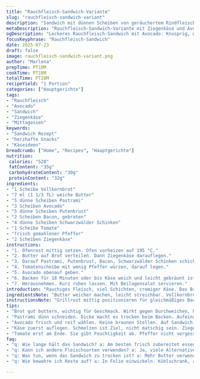 ```yaml
---
title: "Rauchfleisch-Sandwich-Variante"
slug: "rauchfleisch-sandwich-variant"
description: "Sandwich mit dünnen Scheiben von geräuchertem Rindfleisch, Truthahn, Schwarzwälder Schinken und Speck. Belegt mit Tomate und Schweizer Käse auf Butterbrot. Gebacken bei 195 Grad etwa 18 Minuten, bis der Käse schmilzt. Dicke Gurkenscheiben als Frische. Pfeffer auf Tomate. Abgewandelt mit Ziegenkäse statt Schweizer Käse und Avocado anstelle von Gurke. Neue Reihenfolge: Käse früher, Tomate später. Zeit angepasst, Angabe plus/minus 3 Minuten. Einfacher Gang, herzhaft, reich an Protein und Fett."
metaDescription: "Rauchfleisch-Sandwich-Variante mit Ziegenkäse und Avocado. Herzhaft, reichhaltig und cremig. Ein Genuss für jeden Feinschmecker."
ogDescription: "Leckeres Rauchfleisch-Sandwich mit Avocado. Knusprig, würzig, ein bisschen rauchig. Perfekt für das Mittagessen oder einen Snack."
focusKeyphrase: "Rauchfleisch-Sandwich"
date: 2025-07-23
draft: false
image: rauchfleisch-sandwich-variant.png
author: "Marlena"
prepTime: PT10M
cookTime: PT18M
totalTime: PT28M
recipeYield: "1 Portion"
categories: ["Hauptgerichte"]
tags:
- "Rauchfleisch"
- "Avocado"
- "Sandwich"
- "Ziegenkäse"
- "Mittagessen"
keywords:
- "Sandwich Rezept"
- "herzhafte Snacks"
- "Käseideen"
breadcrumb: ["Home", "Recipes", "Hauptgerichte"]
nutrition: 
 calories: "520"
 fatContent: "35g"
 carbohydrateContent: "30g"
 proteinContent: "32g"
ingredients:
- "1 Scheibe Vollkornbrot"
- "7 ml (1 1/3 TL) weiche Butter"
- "5 dünne Scheiben Pastrami"
- "3 Scheiben Avocado"
- "5 dünne Scheiben Putenbrust"
- "2 Scheiben Bacon, gebraten"
- "4 dünne Scheiben Schwarzwälder Schinken"
- "1 Scheibe Tomate"
- "frisch gemahlener Pfeffer"
- "2 Scheiben Ziegenkäse"
instructions:
- "1. Ofenrost mittig setzen. Ofen vorheizen auf 195 °C."
- "2. Butter auf Brot verteilen. Dann Ziegenkäse darauflegen."
- "3. Darauf Pastrami, Putenbrust, Bacon, Schwarzwälder Schinken schichten."
- "4. Tomatenscheibe mit wenig Pfeffer würzen, darauf legen."
- "5. Avocado obenauf geben."
- "6. Backen für 18 Minuten oder bis Käse weich und leicht gebräunt ist."
- "7. Herausnehmen. Kurz ruhen lassen. Mit Beilagensalat servieren."
introduction: "Rauchiges Fleisch, viel Schichten, cremiger Käse. Das Brot gebuttert, nicht zu dick. Avocado ersetzt die sauren Gurken, dämpft etwas. Der Käse nicht typisch, Ziegenkäse bringt unverwechselbaren Geschmack, kleine Säure. Anordnung neu, erst Käse, dann Fleisch, dann Tomate obendrauf. Pfeffer auf Tomate, nicht vergessen. Backzeit verlängert, bis alles gut verschmilzt. Bisschen knusprig, nicht zu hart. Perfekt für Mittag, schnell gemacht. Nicht zu viel, aber reichhaltig. Würzige Kombination, rauchig, frisch, cremig. Salat dazu, fertig. Kein Schnickschnack. Nicht nur klassisch Croque, neue Richtung."
ingredientsNote: "Butter weicher machen, leicht streichbar. Vollkornbrot für Biss, nicht zu massiv. Pastrami dünn schneiden, damit es durchwärmt ohne trocken zu werden. Avocado frisch, keine braunen Stellen. Ziegenkäse statt Schweizer Käse für kräftigen Geschmack, der beim Backen schmilzt und leicht goldbraun wird. Schwarzwälder Schinken wenig salzig, dünn geschnitten. Bacon nicht zu kross, damit Textur erhalten bleibt. Tomate frisch und saftig, vorsichtig ausgewählt, damit sie nicht matschig wird. Pfeffer frisch gemahlen. Wer sehr salzig mag, kann Bacon erhöhen, aber vorsichtig wegen Balance. Avocado mildert salzige Fleischsorten. Alles besser vorbereitet, für schnelles Schichten."
instructionsNote: "Grillrost mittig positionieren für gleichmäßiges Backen. Vorheizen exakt, damit Temperatur gehalten wird. Brot leicht buttern, Käsescheiben obenauf legen, das schützt vor Durchweichen. Fleisch schichten zügig, damit es kalt bleibt, nimmt besser Form an. Tomate zuletzt, denn sie gibt Feuchtigkeit ab, aber Pfeffer vorher drauf. Avocado obenauf am Ende, nicht zu dünn schneiden. Backzeit 18 Minuten, kann je nach Ofen variieren, lieber öfter kontrollieren. Käse soll schmelzen und leicht braun werden. Herausnehmen, 2 Minuten ruhen schaffen bessere Konsistenz beim Essen. Servieren mit einfachem Blattsalat oder Gurkensalat, kein Dressing zu dominant wählen. Keine Eier oder Nüsse, ohne Allergien gut geeignet."
tips:
- "Brot gut buttern, wichtig für Geschmack. Wirkt gegen Durchweichen, hält es knusprig. Vollkornbrot gibt zusätzlichen Biss. Sorgfältig wählen, nicht zu weich."
- "Pastrami dünn schneiden. Dicke macht es trocken beim Backen. Aufeinander stapeln zügig, damit alles warm bleibt. Schichten wichtig für gleichmäßige Wärme."
- "Avocado frisch und reif wählen. Keine braunen Stellen. Auf Sandwich legen, bevor alles abkühlt. Mild im Geschmack, ideal gegen salziges Fleisch."
- "Käse zuerst auflegen. Schmelzen ist Ziel, nicht matschig sein. Ziegenkäse gibt cremigen Geschmack. Wird golden, wenn richtig backen. Unverwechselbar gut."
- "Tomate erst am Ende. Sie gibt Feuchtigkeit ab. Pfeffer nicht vergessen, hebt den Geschmack. Gleichmäßig verteilen, vorsicht beim Salzen der anderen Zutaten."
faq:
- "q: Wie lange hält das Sandwich? a: Am besten frisch zubereitet essen. Kühlschrank? Ein paar Stunden, dann schälte zäh."
- "q: Kann ich andere Fleischsorten verwenden? a: Ja, viele Alternativen. Schinken oder Roastbeef passen gut. Frischer Look ist wichtig."
- "q: Was tun, wenn das Sandwich zu trocken ist? a: Mehr Butter verwenden. Alternativ mehr Käse. Beides macht es geschmeidig."
- "q: Wie bewahre ich Reste auf? a: In Folie einwickeln. Kühlschrank, aber nicht zu lange. Am nächsten Tag aufessen für besten Geschmack."

---
```

